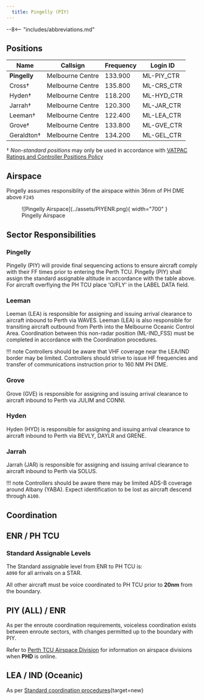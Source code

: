 ```yaml
---
  title: Pingelly (PIY)
---
```


--8<-- "includes/abbreviations.md"
## Positions

| Name | Callsign | Frequency | Login ID |
| ---- | -------- | --------- | -------- |
| **Pingelly** | Melbourne Centre | 133.900 | ML-PIY_CTR |
| Cross† | Melbourne Centre | 135.800 | ML-CRS_CTR |
| Hyden† | Melbourne Centre | 118.200 | ML-HYD_CTR |
| Jarrah† | Melbourne Centre | 120.300 | ML-JAR_CTR |
| Leeman† | Melbourne Centre | 122.400 | ML-LEA_CTR |
| Grove† | Melbourne Centre | 133.800 | ML-GVE_CTR |
| Geraldton† | Melbourne Centre | 134.200 | ML-GEL_CTR |

† *Non-standard positions* may only be used in accordance with [VATPAC Ratings and Controller Positions Policy](https://vatpac.org/publications/policies)
## Airspace

Pingelly assumes responsiblity of the airspace within 36nm of PH DME above `F245`  

<figure markdown>
![Pingelly Airspace](../assets/PIYENR.png){ width="700" }
  <figcaption>Pingelly Airspace</figcaption>
</figure>

## Sector Responsibilities
### Pingelly
Pingelly (PIY) will provide final sequencing actions to ensure aircraft comply with their FF times prior to entering the Perth TCU. Pingelly (PIY) shall assign the standard assignable altitude in accordance with the table above. 
For aircraft overflying the PH TCU place 'O/FLY' in the LABEL DATA field.

### Leeman
Leeman (LEA) is responsible for assigning and issuing arrival clearance to aircraft inbound to Perth via WAVES. Leeman (LEA) is also responsible for transiting aircraft outbound from Perth into the Melbourne Oceanic Control Area. Coordination between this non-radar position (ML-IND_FSS) must be completed in accordance with the Coordination procedures.  

!!! note
    Controllers should be aware that VHF coverage near the LEA/IND border may be limited. Controllers should strive to issue HF frequencies and transfer of communications instruction prior to 160 NM PH DME.
### Grove
Grove (GVE) is responsible for assigning and issuing arrival clearance to aircraft inbound to Perth via JULIM and CONNI. 

### Hyden
Hyden (HYD) is responsible for assigning and issuing arrival clearance to aircraft inbound to Perth via BEVLY, DAYLR and GRENE.

### Jarrah
Jarrah (JAR) is responsible for assigning and issuing arrival clearance to aircraft inbound to Perth via SOLUS.

!!! note
    Controllers should be aware there may be limited ADS-B coverage around Albany (YABA). Expect identification to be lost as aircraft descend through `A100`.


## Coordination
## ENR / PH TCU
### Standard Assignable Levels
The Standard assignable level from ENR to PH TCU is:  
`A090` for all arrivals on a STAR.

All other aircraft must be voice coordinated to PH TCU prior to **20nm** from the boundary.
## PIY (ALL) / ENR

As per the enroute coordination requirements, voiceless coordination exists between enroute sectors, with changes permitted up to the boundary with PIY.

Refer to [Perth TCU Airspace Division](../../perth/#airspace-division) for information on airspace divisions when **PHD** is online.
## LEA / IND (Oceanic)

As per [Standard coordination procedures](../../controller-skills/coordination.md/#enr---oceanic){target=new}
